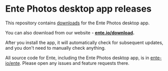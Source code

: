 # Ente Photos desktop app releases

This repository contains
[downloads](https://github.com/ente-io/photos-desktop/releases/latest) for the
Ente Photos desktop app.

You can also download from our website -
**[ente.io/download](https://ente.io/download).**

After you install the app, it will automatically check for subsequent updates,
and you don't need to manually check anything.

All source code for Ente, including the Ente Photos desktop app, is in
[ente-io/ente](https://github.com/ente-io/ente). Please open any issues and
feature requests there.
